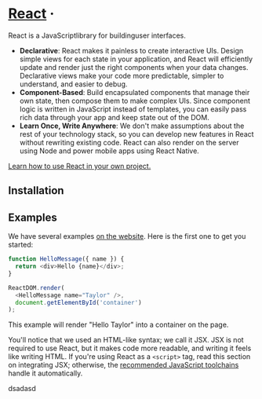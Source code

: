 # [React](https://reactjs.org/) ·

React is a JavaScriptlibrary for buildinguser interfaces.

* **Declarative**: React makes it painless to create interactive UIs. Design simple views for each state in your application, and React will efficiently update and render just the right components when your data changes. Declarative views make your code more predictable, simpler to understand, and easier to debug.
* **Component-Based**: Build encapsulated components that manage their own state, then compose them to make complex UIs. Since component logic is written in JavaScript instead of templates, you can easily pass rich data through your app and keep state out of the DOM.
* **Learn Once, Write Anywhere**: We don't make assumptions about the rest of your technology stack, so you can develop new features in React without rewriting existing code. React can also render on the server using Node and power mobile apps using React Native.

[Learn how to use React in your own project.](https://reactjs.org/docs/getting-started.html)

## Installation


## Examples
We have several examples [on the website](https://reactjs.org/). Here is the first one to get you started:
``` js
function HelloMessage({ name }) {
  return <div>Hello {name}</div>;
}

ReactDOM.render(
  <HelloMessage name="Taylor" />,
  document.getElementById('container')
);
```
This example will render "Hello Taylor" into a container on the page.

You'll notice that we used an HTML-like syntax; we call it JSX. JSX is not required to use React, but it makes code more readable, and writing it feels like writing HTML. If you're using React as a `<script>` tag, read this section on integrating JSX; otherwise, the [recommended JavaScript toolchains](https://reactjs.org/docs/create-a-new-react-app.html) handle it automatically.



dsadasd


